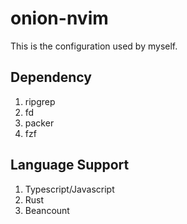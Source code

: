# onion-nvim
This is the configuration used by myself.
## Dependency
1. ripgrep
2. fd
3. packer
4. fzf

## Language Support
1. Typescript/Javascript
2. Rust
3. Beancount
